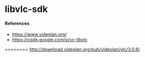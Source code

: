 libvlc-sdk
=============

#### References
+ https://www.videolan.org/
+ https://code.google.com/p/vc-libvlc

========
http://download.videolan.org/pub/videolan/vlc/3.0.8/
